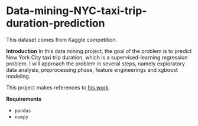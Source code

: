 # Data-mining-NYC-taxi-trip-duration-prediction
This dataset comes from Kaggle competition.

**Introduction**
In this data mining project, the goal of the problem is to predict New York City taxi trip duration, which is a supervised-learning regression problem. I will approach the problem in several steps, namely  exploratory data analysis, preprocessing phase, feature engineerings and xgboost modeling.

This project makes references to [his work](https://github.com/mxbi/mlnd-capstone).

**Requirements**
* ``pandas``
* ``numpy``


